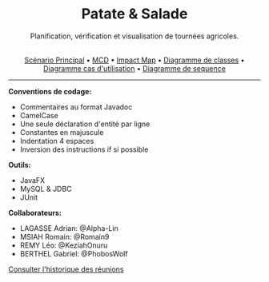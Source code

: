 <div align='center'>
  <h1>Patate & Salade</h1>
  <p>Planification, vérification et visualisation de tournées agricoles.</p>
</div>
<br>

<div align='center'>
  <a href="https://github.com/phoboswolf/Gestionnaire-Distribution-Agricoles/blob/main/Scnenario.md">Scénario Principal</a> • 
  <a href="https://github.com/phoboswolf/Gestionnaire-Distribution-Agricoles/tree/main/MCD">MCD</a> • 
  <a href="https://github.com/phoboswolf/Gestionnaire-Distribution-Agricoles/blob/main/impact_maping.png">Impact Map</a> • 
  <a href="https://github.com/phoboswolf/Gestionnaire-Distribution-Agricoles/tree/main/Diagramme%20de%20classes">Diagramme de classes</a> • 
  <a href="https://github.com/phoboswolf/Gestionnaire-Distribution-Agricoles/tree/main/Diagramme%20cas%20d'utilisation">Diagramme cas d'utilisation</a> • 
  <a href="https://github.com/phoboswolf/Gestionnaire-Distribution-Agricoles/tree/main/Diagramme%20de%20sequence">Diagramme de sequence</a>
</div>

---

**Conventions de codage:**
- Commentaires au format Javadoc
- CamelCase
- Une seule déclaration d'entité par ligne
- Constantes en majuscule
- Indentation 4 espaces 
- Inversion des instructions if si possible

**Outils:**
- JavaFX
- MySQL & JDBC
- JUnit

**Collaborateurs:**
+ LAGASSE Adrian: @Alpha-Lin
+ MSIAH Romain: @Romain9
+ REMY Léo: @KeziahOnuru
+ BERTHEL Gabriel: @PhobosWolf

[Consulter l'historique des réunions](https://github.com/phoboswolf/Gestionnaire-Distribution-Agricoles/blob/main/resum%C3%A9-reunions.md)
